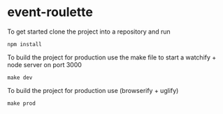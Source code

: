 # event-roulette

To get started clone the project into a repository and run

```
npm install
```

To build the project for production use the make file to start a watchify + node server on port 3000

```
make dev
```

To build the project for production use (browserify + uglify)

```
make prod
```
